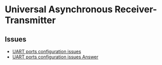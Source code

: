 Universal Asynchronous Receiver-Transmitter
==

## Issues

- [UART ports configuration issues](http://lists.elinux.org/pipermail/elinux-minnowboard/Week-of-Mon-20150601/001607.html)
- [UART ports configuration issues Answer](http://lists.elinux.org/pipermail/elinux-minnowboard/Week-of-Mon-20150601/001597.html)